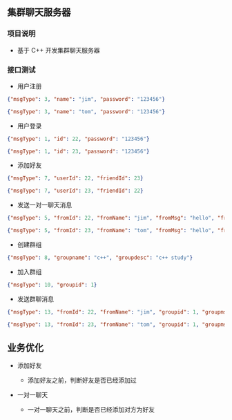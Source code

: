 ## 集群聊天服务器

### 项目说明

- 基于 C++ 开发集群聊天服务器

### 接口测试

- 用户注册

``` json
{"msgType": 3, "name": "jim", "password": "123456"}

{"msgType": 3, "name": "tom", "password": "123456"}
```

- 用户登录

``` json
{"msgType": 1, "id": 22, "password": "123456"}

{"msgType": 1, "id": 23, "password": "123456"}
```

- 添加好友

``` json
{"msgType": 7, "userId": 22, "friendId": 23}

{"msgType": 7, "userId": 23, "friendId": 22}
```

- 发送一对一聊天消息

``` json
{"msgType": 5, "fromId": 22, "fromName": "jim", "fromMsg": "hello", "fromTimestamp": 1748926809683, "toId": 23}

{"msgType": 5, "fromId": 23, "fromName": "tom", "fromMsg": "hello", "fromTimestamp": 1748926809785, "toId": 22}
```

- 创建群组

``` json
{"msgType": 8, "groupname": "c++", "groupdesc": "c++ study"}
```

- 加入群组

``` json
{"msgType": 10, "groupid": 1}
```

- 发送群聊消息

``` json
{"msgType": 13, "fromId": 22, "fromName": "jim", "groupid": 1, "groupmsg": "go to study c++"}

{"msgType": 13, "fromId": 23, "fromName": "tom", "groupid": 1, "groupmsg": "go to study rust"}
```

## 业务优化

- 添加好友
    - 添加好友之前，判断好友是否已经添加过

- 一对一聊天
    - 一对一聊天之前，判断是否已经添加对方为好友
